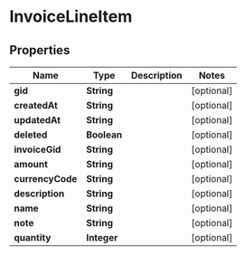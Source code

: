 

# InvoiceLineItem

## Properties

Name | Type | Description | Notes
------------ | ------------- | ------------- | -------------
**gid** | **String** |  |  [optional]
**createdAt** | **String** |  |  [optional]
**updatedAt** | **String** |  |  [optional]
**deleted** | **Boolean** |  |  [optional]
**invoiceGid** | **String** |  |  [optional]
**amount** | **String** |  |  [optional]
**currencyCode** | **String** |  |  [optional]
**description** | **String** |  |  [optional]
**name** | **String** |  |  [optional]
**note** | **String** |  |  [optional]
**quantity** | **Integer** |  |  [optional]



